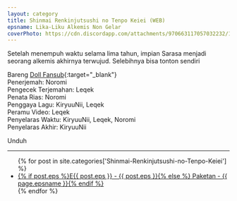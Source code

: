 ```yaml
---
layout: category
title: Shinmai Renkinjutsushi no Tenpo Keiei (WEB)
epsname: Lika-Liku Alkemis Non Gelar
coverPhoto: https://cdn.discordapp.com/attachments/970663117057032232/1028749977083723867/mpv-shot0150.jpg
---
```


Setelah menempuh waktu selama lima tahun, impian Sarasa menjadi seorang alkemis akhirnya terwujud.
Selebihnya bisa tonton sendiri

Bareng [Doll Fansub](https://www.perpusindo.info/user/Leqek){:target="_blank"}<br>
Penerjemah: Noromi<br>
Pengecek Terjemahan: Leqek<br>
Penata Rias: Noromi<br>
Penggaya Lagu: KiryuuNii, Leqek<br>
Peramu Video: Leqek<br>
Penyelaras Waktu: KiryuuNii, Leqek, Noromi<br>
Penyelaras Akhir: KiryuuNii<br>

Unduh

---
  <ul>
    {% for post in site.categories['Shinmai-Renkinjutsushi-no-Tenpo-Keiei'] %}
  <li><a href="{{ site.baseurl }}{{ post.url }}">{% if post.eps %}E{{ post.eps }} - {{ post.eps }}{% else %} Paketan - {{ page.epsname }}{% endif %}</a></li>
  {% endfor %}
  </ul>